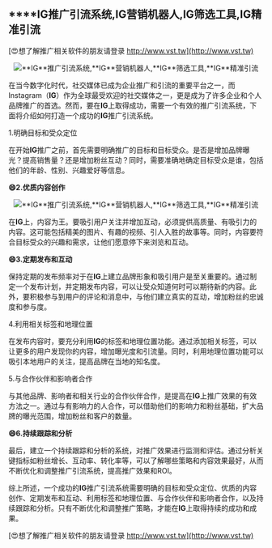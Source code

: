 ## ****IG**推广引流系统,**IG**营销机器人,**IG**筛选工具,**IG**精准引流**

[😍想了解推广相关软件的朋友请登录 http://www.vst.tw](http://www.vst.tw)

 <center><img src="https://vst.tw/MP4/tuiguang/png/2.png" alt="**IG**推广引流系统,**IG**营销机器人,**IG**筛选工具,**IG**精准引流"></center>

在当今数字化时代，社交媒体已成为企业推广和引流的重要平台之一，而Instagram（**IG**）作为全球最受欢迎的社交媒体之一，更是成为了许多企业和个人品牌推广的首选。然而，要在**IG**上取得成功，需要一个有效的推广引流系统，下面将介绍如何打造一个成功的**IG**推广引流系统。

1.明确目标和受众定位

在开始**IG**推广之前，首先需要明确推广的目标和目标受众。是否是增加品牌曝光？提高销售量？还是增加粉丝互动？同时，需要准确地确定目标受众是谁，包括他们的年龄、性别、兴趣爱好等信息。

**😄2.优质内容创作**

 <center><img src="https://vst.tw/MP4/tuiguang/png/7.png" alt="**IG**推广引流系统,**IG**营销机器人,**IG**筛选工具,**IG**精准引流"></center>

在**IG**上，内容为王。要吸引用户关注并增加互动，必须提供高质量、有吸引力的内容。这可能包括精美的图片、有趣的视频、引人入胜的故事等。同时，内容要符合目标受众的兴趣和需求，让他们愿意停下来浏览和互动。

**😄3.定期发布和互动**

保持定期的发布频率对于在**IG**上建立品牌形象和吸引用户是至关重要的。通过制定一个发布计划，并定期发布内容，可以让受众知道何时可以期待新的内容。此外，要积极参与到用户的评论和消息中，与他们建立真实的互动，增加粉丝的忠诚度和参与度。

4.利用相关标签和地理位置

在发布内容时，要充分利用**IG**的标签和地理位置功能。通过添加相关标签，可以让更多的用户发现你的内容，增加曝光度和引流量。同时，利用地理位置功能可以吸引本地用户的关注，提高品牌在当地的知名度。

5.与合作伙伴和影响者合作

与其他品牌、影响者和相关行业的合作伙伴合作，是提高在**IG**上推广效果的有效方法之一。通过与有影响力的人合作，可以借助他们的影响力和粉丝基础，扩大品牌的曝光范围，增加粉丝和客户的数量。

**😄6.持续跟踪和分析**

最后，建立一个持续跟踪和分析的系统，对推广效果进行监测和评估。通过分析关键指标如粉丝增长、互动率、转化率等，可以了解哪些策略和内容效果最好，从而不断优化和调整推广引流系统，提高推广效果和ROI。

综上所述，一个成功的**IG**推广引流系统需要明确的目标和受众定位、优质的内容创作、定期发布和互动、利用标签和地理位置、与合作伙伴和影响者合作，以及持续跟踪和分析。只有不断优化和调整推广策略，才能在**IG**上取得持续的成功和成果。

[😍想了解推广相关软件的朋友请登录 http://www.vst.tw](http://www.vst.tw)



